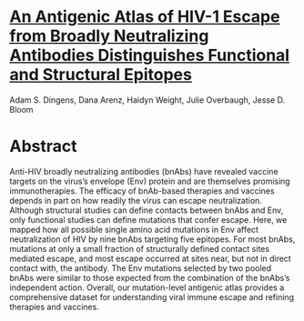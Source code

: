 # [An Antigenic Atlas of HIV-1 Escape from Broadly Neutralizing Antibodies Distinguishes Functional and Structural Epitopes](https://research.fhcrc.org/content/dam/stripe/bloom/labfiles/publications/Dingens2019.pdf)

Adam S. Dingens, Dana Arenz, Haidyn Weight, Julie Overbaugh, Jesse D. Bloom

# Abstract 
Anti-HIV broadly neutralizing antibodies (bnAbs)
have revealed vaccine targets on the virus’s envelope (Env) protein and are themselves promising immunotherapies. The efficacy of bnAb-based therapies and vaccines depends in part on how readily
the virus can escape neutralization. Although structural studies can define contacts between bnAbs
and Env, only functional studies can define mutations
that confer escape. Here, we mapped how all
possible single amino acid mutations in Env affect
neutralization of HIV by nine bnAbs targeting five epitopes. For most bnAbs, mutations at only a small
fraction of structurally defined contact sites mediated escape, and most escape occurred at sites
near, but not in direct contact with, the antibody.
The Env mutations selected by two pooled bnAbs
were similar to those expected from the combination
of the bnAbs’s independent action. Overall, our mutation-level antigenic atlas provides a comprehensive dataset for understanding viral immune escape
and refining therapies and vaccines.
